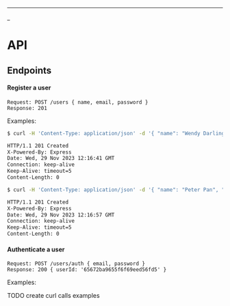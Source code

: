 



__________________
_
# API

## Endpoints

#### Register a user

```
Request: POST /users { name, email, password }
Response: 201
```

Examples:

```sh
$ curl -H 'Content-Type: application/json' -d '{ "name": "Wendy Darling", "email": "wendy@darling.com", "password": "123123123" }' -X POST localhost:4000/users -i

HTTP/1.1 201 Created
X-Powered-By: Express
Date: Wed, 29 Nov 2023 12:16:41 GMT
Connection: keep-alive
Keep-Alive: timeout=5
Content-Length: 0
```

```sh
$ curl -H 'Content-Type: application/json' -d '{ "name": "Peter Pan", "email": "peter@pan.com", "password": "123123123" }' -X POST localhost:4000/users -i 

HTTP/1.1 201 Created
X-Powered-By: Express
Date: Wed, 29 Nov 2023 12:16:57 GMT
Connection: keep-alive
Keep-Alive: timeout=5
Content-Length: 0
```

#### Authenticate a user

```
Request: POST /users/auth { email, password }
Response: 200 { userId: '65672ba9655f6f69eed56fd5' }
```

Examples:

TODO create curl calls examples